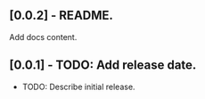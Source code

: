 ## [0.0.2] - README.
Add docs content.

## [0.0.1] - TODO: Add release date.

* TODO: Describe initial release.
